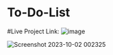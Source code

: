# To-Do-List

#Live Project Link: ![image](https://github.com/naveen2003dev/To-Do-List/assets/74789514/77adf21f-7a43-4805-a898-0c118dc3b312)


![Screenshot 2023-10-02 002325](https://github.com/naveen2003dev/To-Do-List/assets/74789514/affef157-e3ae-4342-8832-5438da705f8d)
